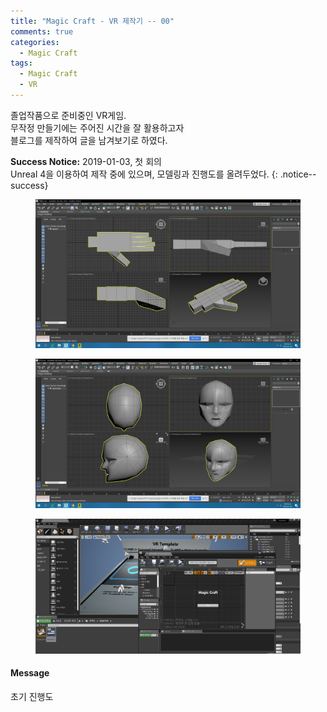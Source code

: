 ```yaml
---
title: "Magic Craft - VR 제작기 -- 00"
comments: true
categories:
  - Magic Craft
tags:
  - Magic Craft
  - VR
---
```


졸업작품으로 준비중인 VR게임.<br>
무작정 만들기에는 주어진 시간을 잘 활용하고자<br>
블로그를 제작하여 글을 남겨보기로 하였다.

**Success Notice:** 2019-01-03, 첫 회의 <br> Unreal 4을 이용하여 제작 중에 있으며, 모델링과 진행도를 올려두었다.
{: .notice--success}

<figure class="half">
    <a href="/assets/images/MagicCraft/190103/190103_3DMAX_1.png"><img src="/assets/images/MagicCraft/190103/190103_3DMAX_1.png"></a>
</figure>

<figure class="half">
    <a href="/assets/images/MagicCraft/190103/190103_3DMAX_2.png"><img src="/assets/images/MagicCraft/190103/190103_3DMAX_2.png"></a>
</figure>

<figure class="half">
    <a href="/assets/images/MagicCraft/190103/190103_Unreal_0.png"><img src="/assets/images/MagicCraft/190103/190103_Unreal_0.png"></a>
</figure>

<div class="notice">
  <h4>Message</h4>
  <p>초기 진행도</p>
</div>